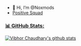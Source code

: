 - 👋 Hi, I’m @Noxmods
- <a href="">Positive Squad</h2>

<!---
Noxmods/Noxmods is a ✨ special ✨ repository because its `README.md` (this file) appears on your GitHub profile.
You can click the Preview link to take a look at your changes.
--->
### 📊 GitHub Stats:
![Vibhor Chaudhary's github stats](https://github-readme-stats.vercel.app/api?username=Noxmods&show_icons=true&theme=dracula&count_private=true&include_all_commits=true&hide=contribs,issues,stars)

